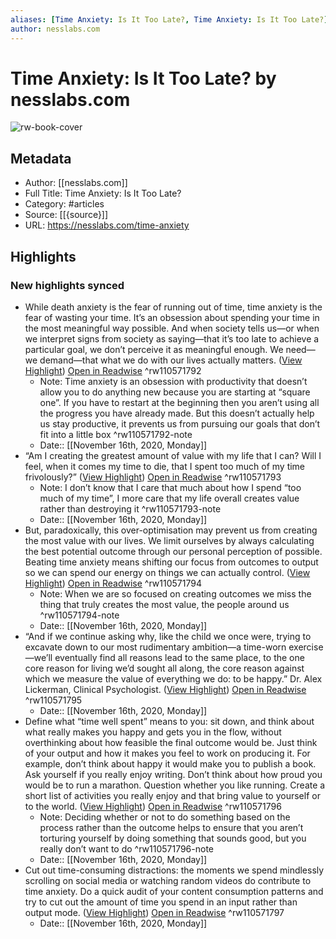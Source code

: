 ```yaml
---
aliases: [Time Anxiety: Is It Too Late?, Time Anxiety: Is It Too Late?]
author: nesslabs.com
---
```

# Time Anxiety: Is It Too Late? by nesslabs.com

![rw-book-cover](https://readwise-assets.s3.amazonaws.com/static/images/article3.5c705a01b476.png)

## Metadata
- Author: [[nesslabs.com]]
- Full Title: Time Anxiety: Is It Too Late?
- Category: #articles
- Source: [[{source}]]
- URL: https://nesslabs.com/time-anxiety

## Highlights
### New highlights synced
- While death anxiety is the fear of running out of time, time anxiety is the fear of wasting your time. It’s an obsession about spending your time in the most meaningful way possible. And when society tells us—or when we interpret signs from society as saying—that it’s too late to achieve a particular goal, we don’t perceive it as meaningful enough. We need—we demand—that what we do with our lives actually matters. ([View Highlight](https://instapaper.com/read/1355518203/14599210)) [Open in Readwise](https://readwise.io/open/110571792) ^rw110571792
    - Note: Time anxiety is an obsession with productivity that doesn’t allow you to do anything new because you are starting at “square one”. If you have to restart at the beginning then you aren’t using all the progress you have already made. But this doesn’t actually help us stay productive, it prevents us from pursuing our goals that don’t fit into a little box ^rw110571792-note
    - Date:: [[November 16th, 2020, Monday]]
- “Am I creating the greatest amount of value with my life that I can? Will I feel, when it comes my time to die, that I spent too much of my time frivolously?” ([View Highlight](https://instapaper.com/read/1355518203/14599233)) [Open in Readwise](https://readwise.io/open/110571793) ^rw110571793
    - Note: I don’t know that I care that much about how I spend “too much of my time”, I more care that my life overall creates value rather than destroying it ^rw110571793-note
    - Date:: [[November 16th, 2020, Monday]]
- But, paradoxically, this over-optimisation may prevent us from creating the most value with our lives. We limit ourselves by always calculating the best potential outcome through our personal perception of possible. Beating time anxiety means shifting our focus from outcomes to output so we can spend our energy on things we can actually control. ([View Highlight](https://instapaper.com/read/1355518203/14599242)) [Open in Readwise](https://readwise.io/open/110571794) ^rw110571794
    - Note: When we are so focused on creating outcomes we miss the thing that truly creates the most value, the people around us ^rw110571794-note
    - Date:: [[November 16th, 2020, Monday]]
- “And if we continue asking why, like the child we once were, trying to excavate down to our most rudimentary ambition—a time-worn exercise—we’ll eventually find all reasons lead to the same place, to the one core reason for living we’d sought all along, the core reason against which we measure the value of everything we do: to be happy.”
  Dr. Alex Lickerman, Clinical Psychologist. ([View Highlight](https://instapaper.com/read/1355518203/14599253)) [Open in Readwise](https://readwise.io/open/110571795) ^rw110571795
    - Date:: [[November 16th, 2020, Monday]]
- Define what “time well spent” means to you: sit down, and think about what really makes you happy and gets you in the flow, without overthinking about how feasible the final outcome would be. Just think of your output and how it makes you feel to work on producing it. For example, don’t think about happy it would make you to publish a book. Ask yourself if you really enjoy writing. Don’t think about how proud you would be to run a marathon. Question whether you like running. Create a short list of activities you really enjoy and that bring value to yourself or to the world. ([View Highlight](https://instapaper.com/read/1355518203/14599272)) [Open in Readwise](https://readwise.io/open/110571796) ^rw110571796
    - Note: Deciding whether or not to do something based on the process rather than the outcome helps to ensure that you aren’t torturing yourself by doing something that sounds good, but you really don’t want to do ^rw110571796-note
    - Date:: [[November 16th, 2020, Monday]]
- Cut out time-consuming distractions: the moments we spend mindlessly scrolling on social media or watching random videos do contribute to time anxiety. Do a quick audit of your content consumption patterns and try to cut out the amount of time you spend in an input rather than output mode. ([View Highlight](https://instapaper.com/read/1355518203/14599282)) [Open in Readwise](https://readwise.io/open/110571797) ^rw110571797
    - Date:: [[November 16th, 2020, Monday]]
